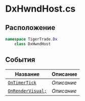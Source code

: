 
# DxHwndHost.cs
## Расположение
```csharp
namespace TigerTrade.Dx  
    class DxHwndHost
```

## События
| Название | Описание |
| --- | --- |
| [`OnTimerTick`](./sobytiya/OnTimerTick.md) | *Описание* |
| [`OnRenderVisual;`](./sobytiya/OnRenderVisual;.md) | *Описание* |
